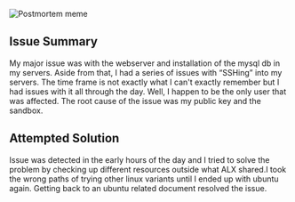 ![Postmortem meme](https://www.meme-arsenal.com/memes/e06b646269fbb79a05379b58976cb932.jpg)


## Issue Summary
My major issue was with the webserver and installation of the mysql db in my servers. Aside from that, I had a series of issues with “SSHing” into my servers. The time frame is not exactly what I can't exactly remember but I had issues with it all through the day.
Well, I happen to be the only user that was affected. The root cause of the issue was my public key and the sandbox.
## Attempted Solution
Issue was detected in the early hours of the day  and I tried to solve the problem by checking up different resources outside what ALX shared.I took the wrong paths of trying other linux variants until I ended up with ubuntu again. Getting back to an ubuntu related document resolved the issue.
